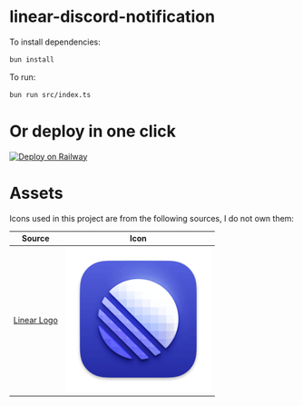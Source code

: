 # linear-discord-notification

To install dependencies:

```bash
bun install
```

To run:

```bash
bun run src/index.ts
```

# Or deploy in one click
[![Deploy on Railway](https://railway.app/button.svg)](https://railway.app/template/FChaeg?referralCode=bT-eSM)

# Assets

Icons used in this project are from the following sources, I do not own them:
<table>
<thead>
    <tr>
    <th>Source</th>
    <th colspan="3">Icon</th>
    </tr>
</thead>
<tbody>
    <tr>
    <td><a href="https://linear.app/brand">Linear Logo</a></td>
    <td colspan="3"><img src=".github/assets/linear-app-icon.png" alt="Linear Logo" width="256" height="256"></td>
    </tr>
</tbody>
</table>